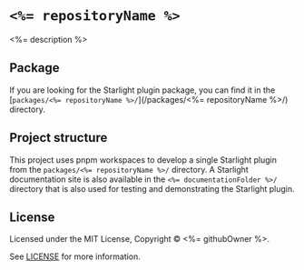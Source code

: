 # `<%= repositoryName %>`

<%= description %>

## Package

If you are looking for the Starlight plugin package, you can find it in the [`packages/<%= repositoryName %>/`](/packages/<%= repositoryName %>/) directory.

## Project structure

This project uses pnpm workspaces to develop a single Starlight plugin from the `packages/<%= repositoryName %>/` directory. A Starlight documentation site is also available in the `<%= documentationFolder %>/` directory that is also used for testing and demonstrating the Starlight plugin.

## License

Licensed under the MIT License, Copyright © <%= githubOwner %>.

See [LICENSE](/LICENSE) for more information.
